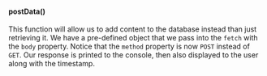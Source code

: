 
#### postData()
This function will allow us to add content to the database instead than just retrieving it. We have a pre-defined object that we pass into the `fetch` with the `body` property. Notice that the `method` property is now `POST` instead of `GET`. Our response is printed to the console, then also displayed to the user along with the timestamp.
